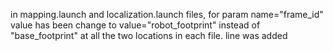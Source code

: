 in mapping.launch and localization.launch files, for param name="frame_id" value has been change to value="robot_footprint" instead of "base_footprint" at all the two locations in each file.
line <param name="queue_size" type="string" value="20"/> was added